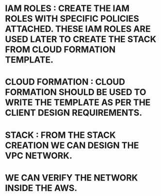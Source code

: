 # IAM ROLES : CREATE THE IAM ROLES WITH SPECIFIC POLICIES ATTACHED. THESE IAM ROLES ARE USED LATER TO CREATE THE STACK FROM CLOUD FORMATION TEMPLATE.
# CLOUD FORMATION : CLOUD FORMATION SHOULD BE USED TO WRITE THE TEMPLATE AS PER THE CLIENT DESIGN REQUIREMENTS.
# STACK : FROM THE STACK CREATION WE CAN DESIGN THE VPC NETWORK.
# WE CAN VERIFY THE NETWORK INSIDE THE AWS.
